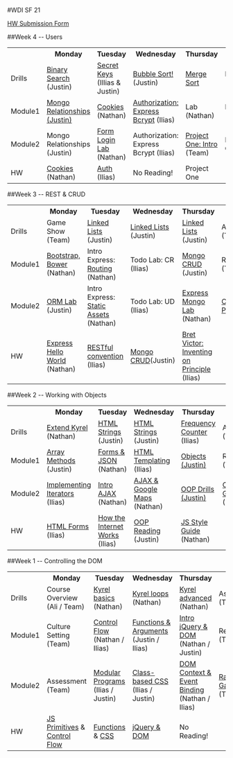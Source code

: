 #WDI SF 21

[HW Submission Form](http://goo.gl/forms/91O3VeI8V4)

<!-- ##Week 12 -->
<!-- ##Week 11 -->
<!-- ##Week 10 -->
<!-- ##Week 9 -->
<!-- ##Week 8 -->
<!-- ##Week 7 -->
<!-- ##Week 6 -->
<!-- ##Week 5 -->

##Week 4 -- Users

<table>
  <tr>
    <th></th>
    <th>Monday</th>
    <th>Tuesday</th>
    <th>Wednesday</th>
    <th>Thursday</th>
    <th>Friday</th>
  </tr>
  <tr>
    <td>Drills</td>
    <td><a href="week-04/drills.md">Binary Search </a>(Justin)</td>
    <td><a href="week-04/drills.md#day-2---keeping-things-a-secret">Secret Keys </a>(Illias & Justin)</td>
    <td><a href="week-04/drills.md#day---03-bubble-sort">Bubble Sort!</a>(Justin)</td>
    <td><a href="week-04/drills.md#day---4--merge-sort">Merge Sort</a></td>
    <td>Review (Team)</td>
  </tr>
  <tr>
    <td>Module1</td>
    <td><a href="https://github.com/sf-wdi-21/mongo-rel-book-app">Mongo Relationships (Justin)</a></td>
    <td><a href="week-04/day-2-cookies-sessions">Cookies</a> (Nathan)</td>
    <td><a href="https://github.com/sf-wdi-21/notes/blob/master/week-04/day-3-auth/dawn-express-auth/readme.md">Authorization: Express Bcrypt</a> (Ilias)</td>
    <td>Lab (Nathan)</td>
    <td>Review (Team)</td>
  </tr>
  <tr>
    <td>Module2</td>
    <td>Mongo Relationships (Justin)</td>
    <td><a href="https://github.com/sf-wdi-21/express_form_login_cookies_lab">Form Login Lab</a> (Nathan)</td>
    <td>Authorization: Express Bcrypt (Ilias)</td>
    <td><a href="https://github.com/sf-wdi-21/notes/blob/master/projects/project_one/README.md">Project One: Intro</a> (Team)</td>
    <td>Project One</td>
  </tr>
  <tr>
    <td>HW</td>
    <td><a href="week-04/day-2-cookies-sessions/README.md">Cookies</a> (Nathan)</td>
    <td><a href="https://github.com/sf-wdi-21/notes/blob/master/week-04/day-3-auth/readme.md">Auth</a> (Ilias) </td>
    <td>No Reading!</td>
    <td>Project One</td>
    <td><!-- LEAVE BLANK --></td>
  </tr>
</table>


##Week 3 -- REST & CRUD
<table>
  <tr>
    <th></th>
    <th>Monday</th>
    <th>Tuesday</th>
    <th>Wednesday</th>
    <th>Thursday</th>
    <th>Friday</th>
  </tr>
  <tr>
    <td>Drills</td>
    <td>Game Show (Team)</td>
    <td><a href='https://github.com/sf-wdi-21/linked-list'>Linked Lists</a> (Justin)</td>
    <td><a href='https://github.com/sf-wdi-21/linked-list'>Linked Lists</a> (Justin)</td>
    <td><a href='https://github.com/sf-wdi-21/linked-list'>Linked Lists</a> (Justin)</td>
    <td>Assessment (Team)</td>
  </tr>
  <tr>
    <td>Module1</td>
    <td><a href='week-03/day-01-bootstrap-orm/dawn-bootstrap/readme.md'>Bootstrap, Bower</a> (Nathan)</td>
    <td>Intro Express: <a href="week-03/day-02-intro-express/dawn-routing">Routing</a> (Nathan)</td>
    <td>Todo Lab: CR (Ilias)</td>
    <td><a href='week-03/day-04-mongo-crud/dawn-mongo/readme.md'>Mongo CRUD</a> (Justin)</td>
    <td>Review (Team)</td>
  </tr>
  <tr>
    <td>Module2</td>
    <td><a href='week-03/day-01-bootstrap-orm/dusk-orm-lab/readme.md'>ORM Lab</a> (Justin)</td>
    <td>Intro Express: <a href="week-03/day-02-intro-express/dusk-assets">Static Assets</a> (Nathan)</td>
    <td>Todo Lab: UD (Ilias)</td>
    <td><a href="https://github.com/sf-wdi-21/bite_me_mongo_express">Express Mongo Lab</a> (Nathan)</td>
    <td><a href="week-03/day-05">Catchphrase Project</a></td>
  </tr>
  <tr>
    <td>HW</td>
    <td><a href="week-03/day-02-intro-express/dawn-routing/README.md">Express Hello World</a> (Nathan)</td>
    <td><a href="https://github.com/sf-wdi-21/notes/blob/master/week-03/day-03-crud-express/rest.md">RESTful convention</a> (Ilias)</td>
    <td><a href="week-03/day-04-mongo-crud/dawn-mongo/readme.md">Mongo CRUD</a>(Justin)</td>
    <td><a href="https://vimeo.com/36579366">Bret Victor: Inventing on Principle</a> (Ilias)</td>
    <td><!-- LEAVE BLANK --></td>
  </tr>
</table>



##Week 2 -- Working with Objects
<table>
  <tr>
    <th></th>
    <th>Monday</th>
    <th>Tuesday</th>
    <th>Wednesday</th>
    <th>Thursday</th>
    <th>Friday</th>
  </tr>
  <tr>
    <td>Drills</td>
    <td><a href="week-02/drills.md">Extend Kyrel</a> (Nathan)</td>
    <td><a href="week-02/drills.md">HTML Strings</a> (Justin)</td>
    <td><a href="week-02/drills.md">HTML Strings</a> (Justin)</td>
    <td><a href="week-02/drills.md">Frequency Counter</a> (Ilias)</td>
    <td>Assessment (Team)</td>
  </tr>
  <tr>
    <td>Module1</td>
    <td><a href="week-02/day-01-arrays%2BIterators/dawn-arrayMethods">Array Methods</a> (Justin)</td>
    <td><a href="week-02/day-02-forms+AJAX/dawn-forms">Forms & JSON</a> (Nathan)</td>
    <td><a href="week-02/day-03-jquery-templating/html-templating/readme.md">HTML Templating</a> (Ilias)</td>
    <td><a href="week-02/day-04-Objects-and-OOP/dawn-objects/readme.md">Objects (Justin)</a></td>
    <td>Review (Team)</td>
  </tr>
  <tr>
    <td>Module2</td>
    <td><a href="week-02/day-01-arrays%2BIterators/dusk-iteratorsLab">Implementing Iterators</a> (Ilias)</td>
    <td><a href="week-02/day-02-forms+AJAX/dusk-ajax">Intro AJAX</a> (Nathan)</td>
    <td><a href="week-02/day-03-jquery-templating/dusk-ajax-google-maps">AJAX & Google Maps</a> (Nathan)</td>
    <td><a href="week-02/day-04-Objects-and-OOP/dusk-object-drills/readme.md">OOP Drills (Justin)</a></td>
    <td><a href="week-02/day-05/weekend_project_refactor_spec.md">OOP Racing Game</a> (Nathan)</td>
  </tr>
  <tr>
    <td>HW</td>
    <td><a href="week-02/day-02-forms%2BAJAX/dawn-forms/readme.md">HTML Forms</a> (Ilias)</td>
    <td><a href="week-02/day-03-jquery-templating/howTheInternetWorks.md">How the Internet Works</a> (Ilias)</td>
    <td><a href="week-02/day-04-Objects-and-OOP/dawn-objects">OOP Reading</a> (Justin)</td>
    <td><a href="https://github.com/airbnb/javascript/tree/master/es5">JS Style Guide</a> (Nathan)</td>
    <td><!-- LEAVE BLANK --></td>

  </tr>
</table>


##Week 1 -- Controlling the DOM
<table>
  <tr>
    <th></th>
    <th>Monday</th>
    <th>Tuesday</th>
    <th>Wednesday</th>
    <th>Thursday</th>
    <th>Friday</th>
  </tr>
  <tr>
    <td>Drills</td>
    <td>Course Overview (Ali / Team)</td>
    <td><a href="week-01/drills.md">Kyrel basics</a> (Nathan)</td>
    <td><a href="week-01/drills.md">Kyrel loops</a> (Nathan)</td>
    <td><a href="week-01/drills.md">Kyrel advanced</a> (Nathan)</td>
    <td>Assessment (Team)</td>
  </tr>
  <tr>
    <td>Module1</td>
    <td>Culture Setting (Team)</td>
    <td><a href="week-01/day-2-control-flow/dawn-control-flow">Control Flow</a> (Nathan / Ilias)</td>
    <td><a href="week-01/day-3-functions%2BCSS/dawn-functions">Functions & Arguments</a> (Justin / Ilias)</td>
    <td><a href="week-01/day-4-DOM/dawn-intro-dom-jquery">Intro jQuery & DOM</a> (Nathan / Justin)</td>
    <td>Review (Team)</td>
  </tr>
  <tr>
    <td>Module2</td>
    <td>Assessment (Team)</td>
    <td><a href="week-01/day-2-control-flow/dusk-modular-programs/">Modular Programs</a> (Ilias / Justin)</td>
    <td><a href="week-01/day-3-functions%2BCSS/dusk-modular-css/exercise.md">Class-based CSS</a> (Ilias / Justin)</td>
    <td><a href="week-01/day-4-DOM/dusk-dom-events">DOM Context & Event Binding</a> (Nathan / Ilias)</td>
    <td><a href="week-01/day-5/weekend_project_spec.md">Racing Game</a> (Team)</td>
  </tr>
  <tr>
    <td>HW</td>
    <td><a href="week-01/day-1-intro/reading/1_javascript_primitives.md">JS Primitives</a> & <a href="week-01/day-2-control-flow/dawn-control-flow/README.md">Control Flow</a></td>
    <td><a href="week-01/day-3-functions%2BCSS/dawn-functions/reading.md">Functions</a> & <a href="week-01/day-3-functions%2BCSS/dusk-modular-css/readme.md">CSS</a></td>
    <td><a href="week-01/day-4-DOM/dawn-intro-dom-jquery/README.md">jQuery & DOM</a></td>
    <td>No Reading!</a></td>
    <td></td>
  </tr>
</table>
